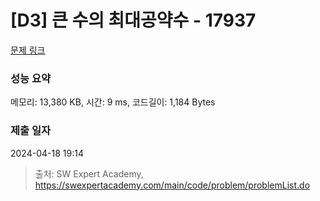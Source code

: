 # [D3] 큰 수의 최대공약수 - 17937 

[문제 링크](https://swexpertacademy.com/main/code/problem/problemDetail.do?contestProbId=AYmRI_8ajv8DFARi) 

### 성능 요약

메모리: 13,380 KB, 시간: 9 ms, 코드길이: 1,184 Bytes

### 제출 일자

2024-04-18 19:14



> 출처: SW Expert Academy, https://swexpertacademy.com/main/code/problem/problemList.do